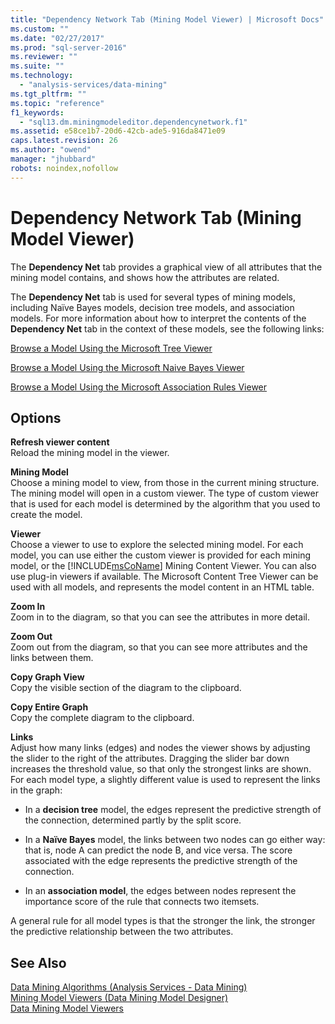 ```yaml
---
title: "Dependency Network Tab (Mining Model Viewer) | Microsoft Docs"
ms.custom: ""
ms.date: "02/27/2017"
ms.prod: "sql-server-2016"
ms.reviewer: ""
ms.suite: ""
ms.technology: 
  - "analysis-services/data-mining"
ms.tgt_pltfrm: ""
ms.topic: "reference"
f1_keywords: 
  - "sql13.dm.miningmodeleditor.dependencynetwork.f1"
ms.assetid: e58ce1b7-20d6-42cb-ade5-916da8471e09
caps.latest.revision: 26
ms.author: "owend"
manager: "jhubbard"
robots: noindex,nofollow
---
```

# Dependency Network Tab (Mining Model Viewer)
  The **Dependency Net** tab provides a graphical view of all attributes that the mining model contains, and shows how the attributes are related.  
  
 The **Dependency Net**  tab is used for several types of mining models, including Naïve Bayes models, decision tree models, and association models. For more information about how to interpret the contents of the **Dependency Net**  tab in the context of these models, see the following links:  
  
 [Browse a Model Using the Microsoft Tree Viewer](../analysis-services/data-mining/browse-a-model-using-the-microsoft-tree-viewer.md)  
  
 [Browse a Model Using the Microsoft Naive Bayes Viewer](../analysis-services/data-mining/browse-a-model-using-the-microsoft-naive-bayes-viewer.md)  
  
 [Browse a Model Using the Microsoft Association Rules Viewer](../analysis-services/data-mining/browse-a-model-using-the-microsoft-association-rules-viewer.md)  
  
## Options  
 **Refresh viewer content**  
 Reload the mining model in the viewer.  
  
 **Mining Model**  
 Choose a mining model to view, from those in the current mining structure. The mining model will open in a custom viewer. The type of custom viewer that is used for each model is determined by the algorithm that you used to create the model.  
  
 **Viewer**  
 Choose a viewer to use to explore the selected mining model. For each model, you can use either the custom viewer is provided for each mining model, or the [!INCLUDE[msCoName](../a9notintoc/includes/msconame-md.md)] Mining Content Viewer. You can also use plug-in viewers if available. The Microsoft Content Tree Viewer can be used with all models, and represents the model content in an HTML table.  
  
 **Zoom In**  
 Zoom in to the diagram, so that you can see the attributes in more detail.  
  
 **Zoom Out**  
 Zoom out from the diagram, so that you can see more attributes and the links between them.  
  
 **Copy Graph View**  
 Copy the visible section of the diagram to the clipboard.  
  
 **Copy Entire Graph**  
 Copy the complete diagram to the clipboard.  
  
 **Links**  
 Adjust how many links (edges) and nodes the viewer shows by adjusting the slider to the right of the attributes. Dragging the slider bar down increases the threshold value, so that only the strongest links are shown. For each model type, a slightly different value is used to represent the links in the graph:  
  
-   In a **decision tree** model, the edges represent the predictive strength of the connection, determined partly by the split score.  
  
-   In a **Naïve Bayes** model, the links between two nodes can go either way: that is, node A can predict the node B, and vice versa. The score associated with the edge represents the predictive strength of the connection.  
  
-   In an **association model**, the edges between nodes represent the importance score of the rule that connects two itemsets.  
  
 A general rule for all model types is that the stronger the link, the stronger the predictive relationship between the two attributes.  
  
## See Also  
 [Data Mining Algorithms &#40;Analysis Services - Data Mining&#41;](../analysis-services/data-mining/data-mining-algorithms-analysis-services-data-mining.md)   
 [Mining Model Viewers &#40;Data Mining Model Designer&#41;](../a9retired/mining-model-viewers-data-mining-model-designer.md)   
 [Data Mining Model Viewers](../analysis-services/data-mining/data-mining-model-viewers.md)  
  
  